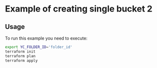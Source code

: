 # Example of creating single bucket 2

## Usage

To run this example you need to execute:

```bash
export YC_FOLDER_ID='folder_id'
terraform init
terraform plan
terraform apply
```
